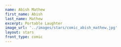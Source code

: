 ```yaml
---
name: Abish Mathew
first_name: Abish 
last_name: Mathew
excerpt: Portable Laughter
image_url: '../images/stars/comic_abish_mathew.jpg'
layout: stars
front_type: comic
---
```

